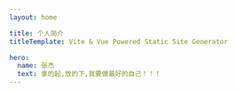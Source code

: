 ```yaml
---
layout: home

title: 个人简介
titleTemplate: Vite & Vue Powered Static Site Generator

hero:
  name: 张杰
  text: 拿的起,放的下,我要做最好的自己！！！
---
```


